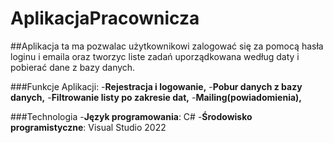 # AplikacjaPracownicza
##Aplikacja ta ma pozwalac użytkownikowi zalogować się za pomocą hasła loginu i emaila oraz tworzyc liste zadań uporządkowana według daty i pobierać dane z bazy danych.

###Funkcje Aplikacji:
-**Rejestracja i logowanie,**
-**Pobur danych z bazy danych,**
-**Filtrowanie listy po zakresie dat,**
-**Mailing(powiadomienia),**

###Technologia
-**Język programowania**: C#
-**Środowisko programistyczne**: Visual Studio 2022

